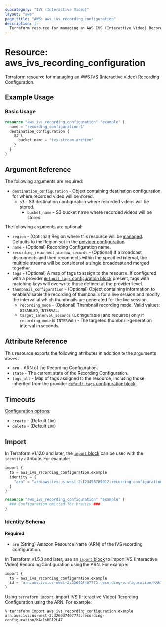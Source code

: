 ```yaml
---
subcategory: "IVS (Interactive Video)"
layout: "aws"
page_title: "AWS: aws_ivs_recording_configuration"
description: |-
  Terraform resource for managing an AWS IVS (Interactive Video) Recording Configuration.
---
```


# Resource: aws_ivs_recording_configuration

Terraform resource for managing an AWS IVS (Interactive Video) Recording Configuration.

## Example Usage

### Basic Usage

```terraform
resource "aws_ivs_recording_configuration" "example" {
  name = "recording_configuration-1"
  destination_configuration {
    s3 {
      bucket_name = "ivs-stream-archive"
    }
  }
}
```

## Argument Reference

The following arguments are required:

* `destination_configuration` - Object containing destination configuration for where recorded video will be stored.
    * `s3` - S3 destination configuration where recorded videos will be stored.
        * `bucket_name` - S3 bucket name where recorded videos will be stored.

The following arguments are optional:

* `region` - (Optional) Region where this resource will be [managed](https://docs.aws.amazon.com/general/latest/gr/rande.html#regional-endpoints). Defaults to the Region set in the [provider configuration](https://registry.terraform.io/providers/hashicorp/aws/latest/docs#aws-configuration-reference).
* `name` - (Optional) Recording Configuration name.
* `recording_reconnect_window_seconds` - (Optional) If a broadcast disconnects and then reconnects within the specified interval, the multiple streams will be considered a single broadcast and merged together.
* `tags` - (Optional) A map of tags to assign to the resource. If configured with a provider [`default_tags` configuration block](https://registry.terraform.io/providers/hashicorp/aws/latest/docs#default_tags-configuration-block) present, tags with matching keys will overwrite those defined at the provider-level.
* `thumbnail_configuration` - (Optional) Object containing information to enable/disable the recording of thumbnails for a live session and modify the interval at which thumbnails are generated for the live session.
    * `recording_mode` - (Optional) Thumbnail recording mode. Valid values: `DISABLED`, `INTERVAL`.
    * `target_interval_seconds` (Configurable [and required] only if `recording_mode` is `INTERVAL`) - The targeted thumbnail-generation interval in seconds.

## Attribute Reference

This resource exports the following attributes in addition to the arguments above:

* `arn` - ARN of the Recording Configuration.
* `state` -  The current state of the Recording Configuration.
* `tags_all` - Map of tags assigned to the resource, including those inherited from the provider [`default_tags` configuration block](https://registry.terraform.io/providers/hashicorp/aws/latest/docs#default_tags-configuration-block).

## Timeouts

[Configuration options](https://www.terraform.io/docs/configuration/blocks/resources/syntax.html#operation-timeouts):

* `create` - (Default `10m`)
* `delete` - (Default `10m`)

## Import

In Terraform v1.12.0 and later, the [`import` block](https://developer.hashicorp.com/terraform/language/import) can be used with the `identity` attribute. For example:

```terraform
import {
  to = aws_ivs_recording_configuration.example
  identity = {
    "arn" = "arn:aws:ivs:us-west-2:123456789012:recording-configuration/abcdABCDefgh"
  }
}

resource "aws_ivs_recording_configuration" "example" {
  ### Configuration omitted for brevity ###
}
```

### Identity Schema

#### Required

- `arn` (String) Amazon Resource Name (ARN) of the IVS recording configuration.

In Terraform v1.5.0 and later, use an [`import` block](https://developer.hashicorp.com/terraform/language/import) to import IVS (Interactive Video) Recording Configuration using the ARN. For example:

```terraform
import {
  to = aws_ivs_recording_configuration.example
  id = "arn:aws:ivs:us-west-2:326937407773:recording-configuration/KAk1sHBl2L47"
}
```

Using `terraform import`, import IVS (Interactive Video) Recording Configuration using the ARN. For example:

```console
% terraform import aws_ivs_recording_configuration.example arn:aws:ivs:us-west-2:326937407773:recording-configuration/KAk1sHBl2L47
```
